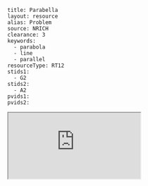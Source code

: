 ````
title: Parabella
layout: resource
alias: Problem
source: NRICH
clearance: 3
keywords:
  - parabola
  - line
  - parallel
resourceType: RT12
stids1:
  - G2
stids2:
  - A2
pvids1:
pvids2:

````

<div class="row-fluid">
<iframe src="http://nrich.maths.org/785?mobile=1" class="span12 nrich-embed"></iframe>
</div>
